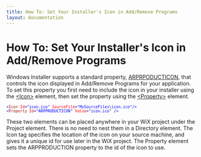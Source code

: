 ```yaml
---
title: How To: Set Your Installer's Icon in Add/Remove Programs
layout: documentation
---
```

# How To: Set Your Installer&apos;s Icon in Add/Remove Programs
Windows Installer supports a standard property, <a href="http://msdn.microsoft.com/library/aa367593.aspx" target="_blank">ARPRPODUCTICON</a>, that controls the icon displayed in Add/Remove Programs for your application. To set this property you first need to include the icon in your installer using the [&lt;Icon&gt;](~/xsd/wix/icon.html) element, then set the property using the [&lt;Property&gt;](~/xsd/wix/property.html) element.

<pre>
<font size="2" color="#0000FF">&lt;<font size="2" color="#A31515">Icon</font> <font size="2" color="#FF0000">Id</font>=<font size="2">"</font>icon.ico<font size="2">"</font> <font size="2" color="#FF0000">SourceFile</font>=<font size="2">"MySourceFiles</font>\icon.ico<font size="2">"</font>/&gt;
&lt;</font><font size="2" color="#A31515">Property</font><font size="2" color="#0000FF"> </font><font size="2" color="#FF0000">Id</font><font size="2" color="#0000FF">=</font><font size="2">"</font><font size="2" color="#0000FF">ARPPRODUCTICON</font><font size="2">"</font><font size="2" color="#0000FF"> </font><font size="2" color="#FF0000">Value</font><font size="2" color="#0000FF">=</font><font size="2">"</font><font size="2" color="#0000FF">icon.ico</font><font size="2">"</font><font size="2" color="#0000FF"> /&gt;</font>
</pre>

These two elements can be placed anywhere in your WiX project under the Project element. There is no need to nest them in a Directory element. The Icon tag specifies the location of the icon on your source machine, and gives it a unique id for use later in the WiX project. The Property element sets the ARPPRODUCTION property to the id of the icon to use.
